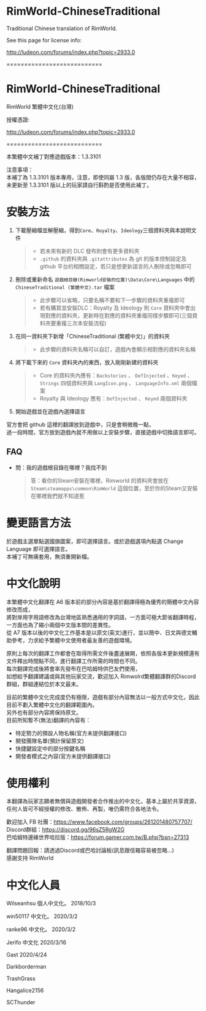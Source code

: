 # RimWorld-ChineseTraditional

Traditional Chinese translation of RimWorld.

See this page for license info:

<http://ludeon.com/forums/index.php?topic=2933.0>

===========================

# RimWorld-ChineseTraditional

RimWorld 繁體中文化(台灣)

授權憑證:

<http://ludeon.com/forums/index.php?topic=2933.0>

===========================

本繁體中文補丁對應遊戲版本：1.3.3101

注意事項：  
本補丁為 1.3.3101 版本專用，注意，即使同屬 1.3 版，各版間仍存在大量不相容，未更新至 1.3.3101 版以上的玩家請自行斟酌是否使用此補丁。

# 安裝方法

1. 下載壓縮檔並解壓縮，得到`Core`、`Royalty`、`Ideology`三個資料夾與本說明文件
    >
    > - 若未來有新的 DLC 發布則會有更多資料夾
    > - `.github` 的資料夾與 `.gitattributes` 為 git 的版本控制設定及 github 平台的相關設定，若只是想更新語言的人刪除或忽略即可
    >
2. 刪除或重新命名 `遊戲根目錄(Rimworld安裝的位置)\Data\Core\Languages` 中的 `ChineseTraditional (繁體中文).tar` 檔案
    >
    > - 此步驟可以省略，只要名稱不要和下一步驟的資料夾重複即可
    > - 若有購買並安裝DLC：Royalty 及 Ideology 則 `Core` 資料夾中會出現對應的資料夾，更新時在對應的資料夾重複同樣步驟即可(三個資料夾要重複三次本安裝流程)
    >
3. 在同一資料夾下新增「ChineseTraditional (繁體中文)」的資料夾
    >
    > - 此步驟的資料夾名稱可以自訂，遊戲內會顯示相對應的資料夾名稱
    >
4. 將下載下來的 `Core` 資料夾內的東西，放入剛剛新建的資料夾
    >
    > - Core 的資料夾內應有：`Backstories` 、 `DefInjected` 、`Keyed` 、 `Strings` 四個資料夾與 `LangIcon.png` 、 `LanguageInfo.xml` 兩個檔案
    > - Royalty 與 Ideology 應有：`DefInjected` 、 `Keyed` 兩個資料夾
    >
5. 開始遊戲並在遊戲內選擇語言

官方會把 github 這裡的翻譯放到遊戲中，只是會稍微晚一點，  
過一段時間，官方放到遊戲內就不用做以上安裝步驟，直接遊戲中切換語言即可。

## FAQ

+ 問：我的遊戲根目錄在哪裡？我找不到
    > 答：看你的Steam安裝在哪裡，Rimworld 的資料夾會放在`Steam\steamapps\common\RimWorld` 這個位置，至於你的Steam又安裝在哪裡我們就不知道惹

# 變更語言方法

於遊戲主選單點選國旗圖案，即可選擇語言。或於遊戲選項內點選 Change Language 即可選擇語言。  
本補丁可無痛套用，無須重開新檔。

# 中文化說明

本繁體中文化翻譯在 A6 版本前的部分內容是基於翻譯得極為優秀的簡體中文內容修改而成，  
將對岸用字用語修改為台灣地區熟悉通用的字詞語，一方面可極大節省翻譯時程，  
一方面也為了縮小兩個中文版本間的差異性。  
從 A7 版本以後的中文化工作基本是以原文(英文)進行，並以簡中、日文與德文輔助參考，力求給予繁體中文使用者最友善的遊戲環境。

原則上每次的翻譯工作都會在取得所需文件後盡速展開，依照各版本更新規模還有文件釋出時間點不同，進行翻譯工作所需的時間也不同。  
每次翻譯完成後將會率先發布在巴哈姆特供巴友們使用，  
如想給予翻譯建議或與其他玩家交流，歡迎加入 Rimwolrd繁體翻譯群的Discord群組，群組連結位於本文最末。

目前的繁體中文化完成度仍有極限，遊戲有部分內容無法以一般方式中文化，因此目前不劃入繁體中文化的翻譯範圍內。  
另外也有部分內容將保持原文。  
目前所知暫不(無法)翻譯的內容有：

- 特定勢力的預設人物名稱(官方未提供翻譯接口)
- 開發團隊名單(預計保留原文)
- 快捷鍵設定中的部分按鍵名稱
- 開發者模式之內容(官方未提供翻譯接口)

# 使用權利

本翻譯為玩家志願者無償與遊戲開發者合作推出的中文化，基本上屬於共享資源，任何人皆可不經授權的修改、散佈、再製，唯仍需符合各地法令。

歡迎加入 FB 社團：<https://www.facebook.com/groups/261201480757707/>  
Discord群組：<https://discord.gg/96sZ5RgW2G>  
巴哈姆特邊緣世界哈拉版：<https://forum.gamer.com.tw/B.php?bsn=27313>  
  
翻譯問題回報：請透過Discord或巴哈討論板(訊息跟信箱容易被忽略...)  
感謝支持 RimWorld

# 中文化人員

Wilseanhsu 個人中文化。 2018/10/3

win50117 中文化。 2020/3/2

ranke96 中文化。 2020/3/2

Jerifo 中文化 2020/3/16

Gast 2020/4/24

Darkborderman

TrashGrass

Hangalice2156

SCThunder
